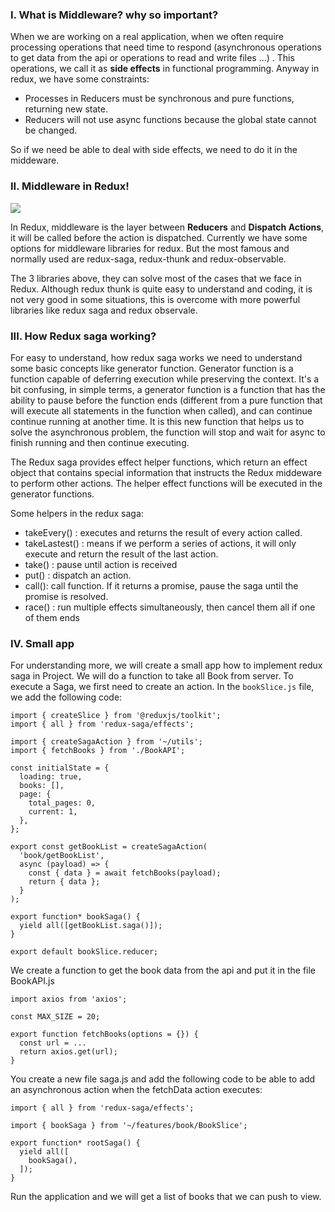 ### I. What is Middleware? why so important?

When we are working on a real application, when we often require processing operations that need time to respond (asynchronous operations to get data from the api or operations to read and write files ...) . This operations, we call it as **side effects** in functional programming. Anyway in redux, we have some constraints:

* Processes in Reducers must be synchronous and pure functions, returning new state.
* Reducers will not use async functions because the global state cannot be changed.

So if we need be able to deal with side effects, we need to do it in the middeware.

### II. Middleware in Redux!

![](https://images.viblo.asia/53256aad-87ee-40a6-91f3-d7ddf7ab5cc9.png)

In Redux, middleware is the layer between **Reducers** and **Dispatch Actions**, it will be called before the action is dispatched. Currently we have some options for middleware libraries for redux. But the most famous and normally used are redux-saga, redux-thunk and redux-observable.

The 3 libraries above, they can solve most of the cases that we face in Redux. Although redux thunk is quite easy to understand and coding, it is not very good in some situations, this is overcome with more powerful libraries like redux saga and redux observale.

### III. How Redux saga working?

For easy to understand, how redux saga works we need to understand some basic concepts like generator function. Generator function is a function capable of deferring execution while preserving the context. It's a bit confusing, in simple terms, a generator function is a function that has the ability to pause before the function ends (different from a pure function that will execute all statements in the function when called), and can continue continue running at another time. It is this new function that helps us to solve the asynchronous problem, the function will stop and wait for async to finish running and then continue executing.

The Redux saga provides effect helper functions, which return an effect object that contains special information that instructs the Redux middeware to perform other actions. The helper effect functions will be executed in the generator functions.

Some helpers in the redux saga:

* takeEvery() : executes and returns the result of every action called.
* takeLastest() : means if we perform a series of actions, it will only execute and return the result of the last action.
* take() : pause until action is received
* put() : dispatch an action.
* call(): call function. If it returns a promise, pause the saga until the promise is resolved.
* race() : run multiple effects simultaneously, then cancel them all if one of them ends

### IV. Small app

For understanding more, we will create a small app how to implement redux saga in Project. We will do a function to take all Book from server. To execute a Saga, we first need to create an action. In the `bookSlice.js` file, we add the following code:
```
import { createSlice } from '@reduxjs/toolkit';
import { all } from 'redux-saga/effects';

import { createSagaAction } from '~/utils';
import { fetchBooks } from './BookAPI';

const initialState = {
  loading: true,
  books: [],
  page: {
    total_pages: 0,
    current: 1,
  },
};

export const getBookList = createSagaAction(
  'book/getBookList',
  async (payload) => {
    const { data } = await fetchBooks(payload);
    return { data };
  }
);

export function* bookSaga() {
  yield all([getBookList.saga()]);
}

export default bookSlice.reducer;

```

We create a function to get the book data from the api and put it in the file BookAPI.js

```
import axios from 'axios';

const MAX_SIZE = 20;

export function fetchBooks(options = {}) {
  const url = ...
  return axios.get(url);
}

```

You create a new file saga.js and add the following code to be able to add an asynchronous action when the fetchData action executes:

```
import { all } from 'redux-saga/effects';

import { bookSaga } from '~/features/book/BookSlice';

export function* rootSaga() {
  yield all([
    bookSaga(),
  ]);
}

```

Run the application and we will get a list of books that we can push to view.